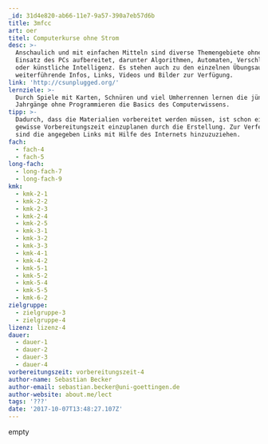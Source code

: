 ```yaml
---
_id: 31d4e820-ab66-11e7-9a57-390a7eb57d6b
title: 3mfcc
art: oer
titel: Computerkurse ohne Strom
desc: >-
  Anschaulich und mit einfachen Mitteln sind diverse Themengebiete ohne den
  Einsatz des PCs aufbereitet, darunter Algorithmen, Automaten, Verschlüsselung
  oder künstliche Intelligenz. Es stehen auch zu den einzelnen Übungsaufgaben
  weiterführende Infos, Links, Videos und Bilder zur Verfügung.
link: 'http://csunplugged.org/'
lernziele: >-
  Durch Spiele mit Karten, Schnüren und viel Umherrennen lernen die jüngeren
  Jahrgänge ohne Programmieren die Basics des Computerwissens.
tipp: >-
  Dadurch, dass die Materialien vorbereitet werden müssen, ist schon eine
  gewisse Vorbereitungszeit einzuplanen durch die Erstellung. Zur Verfestigung
  sind die angegeben Links mit Hilfe des Internets hinzuzuziehen.
fach:
  - fach-4
  - fach-5
long-fach:
  - long-fach-7
  - long-fach-9
kmk:
  - kmk-2-1
  - kmk-2-2
  - kmk-2-3
  - kmk-2-4
  - kmk-2-5
  - kmk-3-1
  - kmk-3-2
  - kmk-3-3
  - kmk-4-1
  - kmk-4-2
  - kmk-5-1
  - kmk-5-2
  - kmk-5-4
  - kmk-5-5
  - kmk-6-2
zielgruppe:
  - zielgruppe-3
  - zielgruppe-4
lizenz: lizenz-4
dauer:
  - dauer-1
  - dauer-2
  - dauer-3
  - dauer-4
vorbereitungszeit: vorbereitungszeit-4
author-name: Sebastian Becker
author-email: sebastian.becker@uni-goettingen.de
author-website: about.me/lect
tags: '???'
date: '2017-10-07T13:48:27.107Z'
---
```

empty
